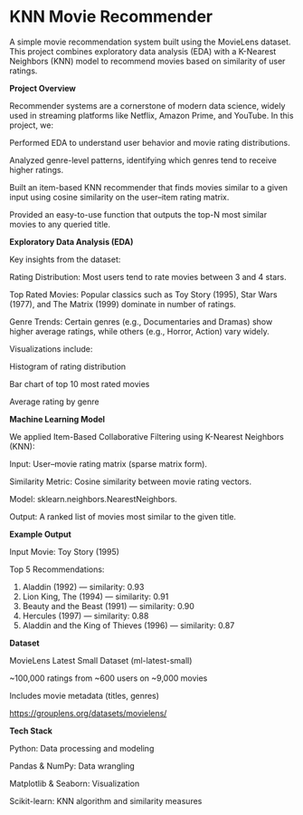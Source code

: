 # KNN Movie Recommender

A simple movie recommendation system built using the MovieLens dataset. This project combines exploratory data analysis (EDA) with a K-Nearest Neighbors (KNN) model to recommend movies based on similarity of user ratings.


**Project Overview**

Recommender systems are a cornerstone of modern data science, widely used in streaming platforms like Netflix, Amazon Prime, and YouTube. In this project, we:

Performed EDA to understand user behavior and movie rating distributions.

Analyzed genre-level patterns, identifying which genres tend to receive higher ratings.

Built an item-based KNN recommender that finds movies similar to a given input using cosine similarity on the user–item rating matrix.

Provided an easy-to-use function that outputs the top-N most similar movies to any queried title.


**Exploratory Data Analysis (EDA)**

Key insights from the dataset:

Rating Distribution: Most users tend to rate movies between 3 and 4 stars.

Top Rated Movies: Popular classics such as Toy Story (1995), Star Wars (1977), and The Matrix (1999) dominate in number of ratings.

Genre Trends: Certain genres (e.g., Documentaries and Dramas) show higher average ratings, while others (e.g., Horror, Action) vary widely.

Visualizations include:

Histogram of rating distribution

Bar chart of top 10 most rated movies

Average rating by genre


**Machine Learning Model**

We applied Item-Based Collaborative Filtering using K-Nearest Neighbors (KNN):

Input: User–movie rating matrix (sparse matrix form).

Similarity Metric: Cosine similarity between movie rating vectors.

Model: sklearn.neighbors.NearestNeighbors.

Output: A ranked list of movies most similar to the given title.



**Example Output**

Input Movie: Toy Story (1995)

Top 5 Recommendations:
1. Aladdin (1992) — similarity: 0.93
2. Lion King, The (1994) — similarity: 0.91
3. Beauty and the Beast (1991) — similarity: 0.90
4. Hercules (1997) — similarity: 0.88
5. Aladdin and the King of Thieves (1996) — similarity: 0.87


**Dataset**

MovieLens Latest Small Dataset (ml-latest-small)

~100,000 ratings from ~600 users on ~9,000 movies

Includes movie metadata (titles, genres)

https://grouplens.org/datasets/movielens/


**Tech Stack**

Python: Data processing and modeling

Pandas & NumPy: Data wrangling

Matplotlib & Seaborn: Visualization

Scikit-learn: KNN algorithm and similarity measures
